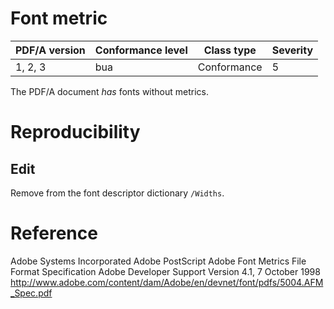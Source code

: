 # Font metric

| PDF/A version | Conformance level | Class type  | Severity |
| ------------- | ----------------- | ----------  | -------- |
| 1, 2, 3       | bua               | Conformance | 5        |

The PDF/A document _has_ fonts without metrics.

# Reproducibility
## Edit
Remove from the font descriptor dictionary `/Widths`.

# Reference
Adobe Systems Incorporated
Adobe PostScript
Adobe Font Metrics File Format Specification
Adobe Developer Support
Version 4.1, 7 October 1998
http://www.adobe.com/content/dam/Adobe/en/devnet/font/pdfs/5004.AFM_Spec.pdf
